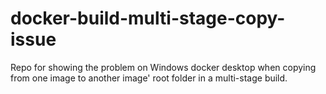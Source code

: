 # docker-build-multi-stage-copy-issue
Repo for showing the problem on Windows docker desktop when copying from one image to another image' root folder in a multi-stage build.
